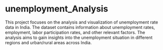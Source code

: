 # unemployment_Analysis
This project focuses on the analysis and visualization of unemployment rate data in India. The dataset contains information about unemployment rates, employment, labor participation rates, and other relevant factors. The analysis aims to gain insights into the unemployment situation in different regions and urban/rural areas across India.
